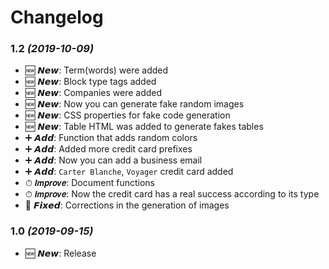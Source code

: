 # Changelog
### 1.2 _(2019-10-09)_
 * 🆕 𝙉𝙚𝙬: Term(words) were added
 * 🆕 𝙉𝙚𝙬: Block type tags added
 * 🆕 𝙉𝙚𝙬: Companies were added
 * 🆕 𝙉𝙚𝙬: Now you can generate fake random images
 * 🆕 𝙉𝙚𝙬: CSS properties for fake code generation
 * 🆕 𝙉𝙚𝙬: Table HTML was added to generate fakes tables
 * ➕ 𝘼𝙙𝙙: Function that adds random colors
 * ➕ 𝘼𝙙𝙙: Added more credit card prefixes
 * ➕ 𝘼𝙙𝙙: Now you can add a business email
 * ➕ 𝘼𝙙𝙙: `Carter Blanche`, `Voyager` credit card added
 * ⏱ 𝙄𝙢𝙥𝙧𝙤𝙫𝙚: Document functions
 * ⏱ 𝙄𝙢𝙥𝙧𝙤𝙫𝙚: Now the credit card has a real success according to its type
 * 🐞 𝙁𝙞𝙭𝙚𝙙: Corrections in the generation of images

### 1.0 _(2019-09-15)_
* 🆕 𝙉𝙚𝙬: Release